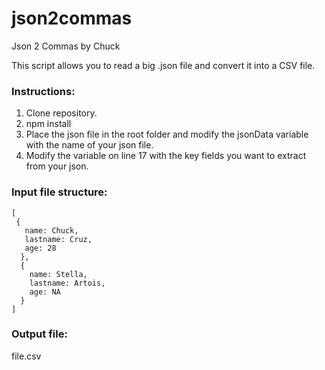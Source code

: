 # json2commas
Json 2 Commas by Chuck

This script allows you to read a big .json file and convert it into a CSV file.

### Instructions:
  
  1. Clone repository.
  2. npm install
  3. Place the json file in the root folder and modify the jsonData variable with the name of your json file.
  4. Modify the variable on line 17 with the key fields you want to extract from your json.

### Input file structure:

    [
     {
       name: Chuck,
       lastname: Cruz,
       age: 28
      },
      {
        name: Stella,
        lastname: Artois,
        age: NA
      }
    ]

### Output file:
file.csv
